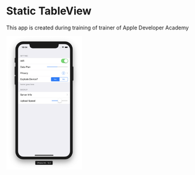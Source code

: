 # Static TableView

This app is created during training of trainer of Apple Developer Academy

<img src="screenshots/01.png" width="40%">
